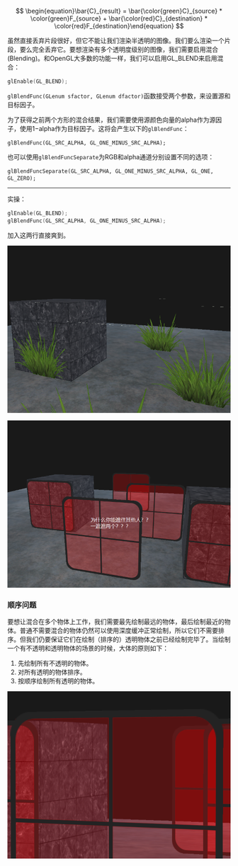 $$
\begin{equation}\bar{C}_{result} = \bar{\color{green}C}_{source} * \color{green}F_{source} + \bar{\color{red}C}_{destination} * \color{red}F_{destination}\end{equation}
$$

虽然直接丢弃片段很好，但它不能让我们渲染半透明的图像。我们要么渲染一个片段，要么完全丢弃它。要想渲染有多个透明度级别的图像，我们需要启用混合(Blending)。和OpenGL大多数的功能一样，我们可以启用GL_BLEND来启用混合：

```c
glEnable(GL_BLEND);
```

`glBlendFunc(GLenum sfactor, GLenum dfactor)`函数接受两个参数，来设置源和目标因子。

为了获得之前两个方形的混合结果，我们需要使用源颜色向量的alpha作为源因子，使用1−alpha作为目标因子。这将会产生以下的`glBlendFunc`：

```
glBlendFunc(GL_SRC_ALPHA, GL_ONE_MINUS_SRC_ALPHA);
```

也可以使用`glBlendFuncSeparate`为RGB和alpha通道分别设置不同的选项：

```
glBlendFuncSeparate(GL_SRC_ALPHA, GL_ONE_MINUS_SRC_ALPHA, GL_ONE, GL_ZERO);
```

<hr/>

实操：

```c
glEnable(GL_BLEND);
glBlendFunc(GL_SRC_ALPHA, GL_ONE_MINUS_SRC_ALPHA);
```

加入这两行直接爽到。

![](result1.png)

![](result2.png)

### 顺序问题

要想让混合在多个物体上工作，我们需要最先绘制最远的物体，最后绘制最近的物体。普通不需要混合的物体仍然可以使用深度缓冲正常绘制，所以它们不需要排序。但我们仍要保证它们在绘制（排序的）透明物体之前已经绘制完毕了。当绘制一个有不透明和透明物体的场景的时候，大体的原则如下：

1. 先绘制所有不透明的物体。
2. 对所有透明的物体排序。
3. 按顺序绘制所有透明的物体。

![](result3.png)